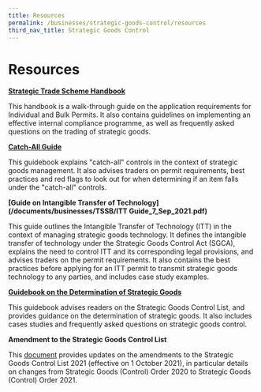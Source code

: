 ```yaml
---
title: Resources
permalink: /businesses/strategic-goods-control/resources
third_nav_title: Strategic Goods Control
---
```


# Resources

**[Strategic Trade Scheme Handbook](/documents/businesses/strategic-trade-scheme-handbook-updated-1-oct-2019.pdf)**

This handbook is a walk-through guide on the application requirements for Individual and Bulk Permits. It also contains guidelines on implementing an effective internal compliance programme, as well as frequently asked questions on the trading of strategic goods.

**[Catch-All Guide](/documents/businesses/catch-all-guide-(1).pdf)**

This guidebook explains "catch-all" controls in the context of strategic goods management. It also advises traders on permit requirements, best practices and red flags to look out for when determining if an item falls under the "catch-all" controls.

**[Guide on Intangible Transfer of Technology](/documents/businesses/TSSB/ITT Guide_7_Sep_2021.pdf)**

This guide outlines the Intangible Transfer of Technology (ITT) in the context of managing strategic goods technology. It defines the intangible transfer of technology under the Strategic Goods Control Act (SGCA), explains the need to control ITT and its corresponding legal provisions, and advises traders on the permit requirements. It also contains the best practices before applying for an ITT permit to transmit strategic goods technology to any parties, and includes case study examples. 

**[Guidebook on the Determination of Strategic Goods](/documents/businesses/guidebook-on-the-determination-of-strategic-goods-3-oct-2019.pdf)**

This guidebook advises readers on the Strategic Goods Control List, and provides guidance on the determination of strategic goods. It also includes cases studies and frequently asked questions on strategic goods control.

**Amendment to the Strategic Goods Control List**

This  [document](/documents/businesses/TSSB/Amendment-table-for-Strategic-Goods-Control-Order-2021.pdf) provides updates on the amendments to the Strategic Goods Control List 2021 (effective on 1 October 2021), in particular details on changes from Strategic Goods (Control) Order 2020 to Strategic Goods (Control) Order 2021.
